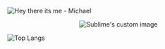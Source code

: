 ![Hey there its me - Michael](https://user-images.githubusercontent.com/68996309/101612617-21bcba80-3a0b-11eb-856a-379b63fe19a5.png)

<p align="center">
  <img src="https://media4.giphy.com/media/xUA7bdpLxQhsSQdyog/giphy.gif?raw=true" alt="Sublime's custom image"/>
</p>

<!--
**MrBeamer/MrBeamer** is a ✨ _special_ ✨ repository because its `README.md` (this file) appears on your GitHub profile.
<hr>

<details>
  ![giphy](https://user-images.githubusercontent.com/68996309/101611345-ae667900-3a09-11eb-9b74-67ce868f9034.gif)

  <summary>Discover a secret</summary>
  ![giphy](https://user-images.githubusercontent.com/68996309/101611345-ae667900-3a09-11eb-9b74-67ce868f9034.gif)
  <p>Me following my passion</p>
</details>

-->
![Top Langs](https://github-readme-stats.vercel.app/api/top-langs/?username=MrBeamer&theme=react)
